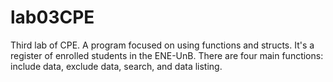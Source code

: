 # lab03CPE
Third lab of CPE. A program focused on using functions and structs. It's a register of enrolled students in the ENE-UnB. There are four main functions: include data, exclude data, search, and data listing.
